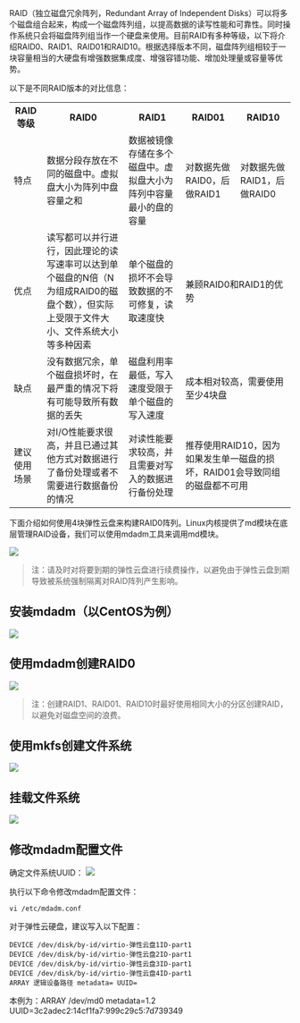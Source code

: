 RAID（独立磁盘冗余阵列，Redundant Array of Independent Disks）可以将多个磁盘组合起来，构成一个磁盘阵列组，以提高数据的读写性能和可靠性。同时操作系统只会将磁盘阵列组当作一个硬盘来使用。目前RAID有多种等级，以下将介绍RAID0、RAID1、RAID01和RAID10。根据选择版本不同，磁盘阵列组相较于一块容量相当的大硬盘有增强数据集成度、增强容错功能、增加处理量或容量等优势。

以下是不同RAID版本的对比信息：
<table>
<tbody>
<tr><th>RAID等级</th><th>RAID0</th><th>RAID1</th><th>RAID01</th><th>RAID10</th>
<tr><td>特点</td><td>数据分段存放在不同的磁盘中。虚拟盘大小为阵列中盘容量之和</td><td>数据被镜像存储在多个磁盘中。虚拟盘大小为阵列中容量最小的盘的容量</td><td>对数据先做RAID0，后做RAID1</td><td>对数据先做RAID1，后做RAID0</td>
<tr><td>优点</td><td>读写都可以并行进行，因此理论的读写速率可以达到单个磁盘的N倍（N为组成RAID0的磁盘个数），但实际上受限于文件大小、文件系统大小等多种因素</td><td>单个磁盘的损坏不会导致数据的不可修复，读取速度快</td><td colspan="2">兼顾RAID0和RAID1的优势</td>
<tr><td>缺点</td><td>没有数据冗余，单个磁盘损坏时，在最严重的情况下将有可能导致所有数据的丢失</td><td>磁盘利用率最低，写入速度受限于单个磁盘的写入速度</td><td colspan="2">成本相对较高，需要使用至少4块盘</td>
<tr><td>建议使用场景</td><td>对I/O性能要求很高，并且已通过其他方式对数据进行了备份处理或者不需要进行数据备份的情况</td><td>对读性能要求较高，并且需要对写入的数据进行备份处理</td><td colspan="2">推荐使用RAID10，因为如果发生单一磁盘的损坏，RAID01会导致同组的磁盘都不可用</td>
</tbody>
</table>

下面介绍如何使用4块弹性云盘来构建RAID0阵列。Linux内核提供了md模块在底层管理RAID设备，我们可以使用mdadm工具来调用md模块。

![](https://mccdn.qcloud.com/static/img/9f42e96976ee6f3655090a4208f461c5/image.png)
>注：请及时对将要到期的弹性云盘进行续费操作，以避免由于弹性云盘到期导致被系统强制隔离对RAID阵列产生影响。

## 安装mdadm（以CentOS为例）
![](https://mccdn.qcloud.com/static/img/59896b0ee3f20cd0f20f2f3633e56a1f/image.png)

## 使用mdadm创建RAID0
![](https://mccdn.qcloud.com/static/img/8d180220850c396dcf91266b43f2220d/image.png)

>注：创建RAID1、RAID01、RAID10时最好使用相同大小的分区创建RAID，以避免对磁盘空间的浪费。

## 使用mkfs创建文件系统
![](https://mccdn.qcloud.com/static/img/e92608f31d914556a585e3190a009a64/image.png)

## 挂载文件系统
![](https://mccdn.qcloud.com/static/img/a4c36941609c64a3753648622392de65/image.png)

## 修改mdadm配置文件
确定文件系统UUID：
![](https://mccdn.qcloud.com/static/img/e42b1f74126420929cd3b3668cca3f21/image.png)

执行以下命令修改mdadm配置文件：

```
vi /etc/mdadm.conf
```

对于弹性云硬盘，建议写入以下配置：

```
DEVICE /dev/disk/by-id/virtio-弹性云盘1ID-part1 
DEVICE /dev/disk/by-id/virtio-弹性云盘2ID-part1 
DEVICE /dev/disk/by-id/virtio-弹性云盘3ID-part1 
DEVICE /dev/disk/by-id/virtio-弹性云盘4ID-part1 
ARRAY 逻辑设备路径 metadata= UUID=
```
本例为：ARRAY /dev/md0 metadata=1.2 UUID=3c2adec2:14cf1fa7:999c29c5:7d739349

